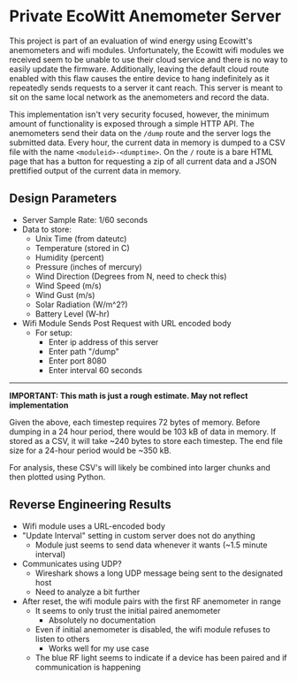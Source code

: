 # Private EcoWitt Anemometer Server

This project is part of an evaluation of wind energy using Ecowitt's anemometers and wifi modules. Unfortunately, the Ecowitt wifi modules we received seem to be unable to use their cloud service and there is no way to easily update the firmware. Additionally, leaving the default cloud route enabled with this flaw causes the entire device to hang indefinitely as it repeatedly sends requests to a server it cant reach. This server is meant to sit on the same local network as the anemometers and record the data. 

This implementation isn't very security focused, however, the minimum amount of functionality is exposed through a simple HTTP API. The anemometers send their data on the `/dump` route and the server logs the submitted data. Every hour, the current data in memory is dumped to a CSV file with the name `<moduleid>-<dumptime>`. On the `/` route is a bare HTML page that has a button for requesting a zip of all current data and a JSON prettified output of the current data in memory.

## Design Parameters

- Server Sample Rate: 1/60 seconds
- Data to store:
  - Unix Time (from dateutc)
  - Temperature (stored in C)
  - Humidity (percent)
  - Pressure (inches of mercury)
  - Wind Direction (Degrees from N, need to check this)
  - Wind Speed (m/s)
  - Wind Gust (m/s)
  - Solar Radiation (W/m^2?)
  - Battery Level (W-hr)
- Wifi Module Sends Post Request with URL encoded body
  - For setup:
    - Enter ip address of this server
	- Enter path "/dump"
	- Enter port 8080
	- Enter interval 60 seconds

___
**IMPORTANT: This math is just a rough estimate. May not reflect implementation**

Given the above, each timestep requires 72 bytes of memory. Before dumping in a 24 hour period, there would be 103 kB of data in memory. If stored as a CSV, it will take ~240 bytes to store each timestep. The end file size for a 24-hour period would be ~350 kB.

For analysis, these CSV's will likely be combined into larger chunks and then plotted using Python. 

## Reverse Engineering Results

- Wifi module uses a URL-encoded body
- "Update Interval" setting in custom server does not do anything
  - Module just seems to send data whenever it wants (~1.5 minute interval)
- Communicates using UDP?
  - Wireshark shows a long UDP message being sent to the designated host
  - Need to analyze a bit further
- After reset, the wifi module pairs with the first RF anemometer in range
  - It seems to only trust the initial paired anemometer
    - Absolutely no documentation
  - Even if initial anemometer is disabled, the wifi module refuses to listen to others
    - Works well for my use case
  - The blue RF light seems to indicate if a device has been paired and if communication is happening
 
